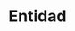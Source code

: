 ---
title: Entidad
form_url: https://dgoovofaxuqmavs.form.io/pagaentidades
form_type: entities
form_slug: entidades
---